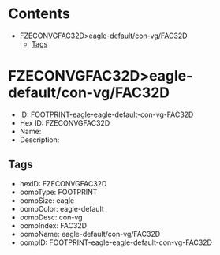 



Contents
========

* [FZECONVGFAC32D>eagle-default/con-vg/FAC32D](#fzeconvgfac32deagle-defaultcon-vgfac32d)
	* [Tags](#tags)

# FZECONVGFAC32D>eagle-default/con-vg/FAC32D

- ID: FOOTPRINT-eagle-eagle-default-con-vg-FAC32D
- Hex ID: FZECONVGFAC32D
- Name: 
- Description: 

## Tags

- hexID: FZECONVGFAC32D
- oompType: FOOTPRINT
- oompSize: eagle
- oompColor: eagle-default
- oompDesc: con-vg
- oompIndex: FAC32D
- oompName: eagle-default/con-vg/FAC32D
- oompID: FOOTPRINT-eagle-eagle-default-con-vg-FAC32D
